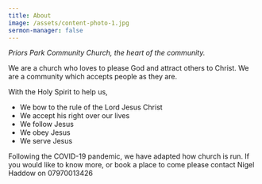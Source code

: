 ```yaml
---
title: About
image: /assets/content-photo-1.jpg
sermon-manager: false
---
```


_Priors Park Community Church, the heart of the community._

We are a church who loves to please God and attract others to Christ.
We are a community which accepts people as they are.

With the Holy Spirit to help us,

- We bow to the rule of the Lord Jesus Christ
- We accept his right over our lives
- We follow Jesus
- We obey Jesus
- We serve Jesus

Following the COVID-19 pandemic, we have adapted how church is run. If you would like to know more, or book a place to come please contact Nigel Haddow on 07970013426
